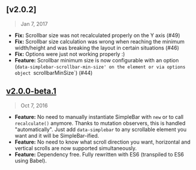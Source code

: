 ## [v2.0.2]
> Jan 7, 2017

- **Fix:** Scrollbar size was not recalculated properly on the Y axis (#49)
- **Fix:** Scrollbar size calculation was wrong when reaching the minimum width/height and was breaking the layout in certain situations (#46)
- **Fix:** Options were just not working properly :)
- **Feature:** Scrollbar minimum size is now configurable with an option (`data-simplebar-scrollbar-min-size' on the element or via options object `scrollbarMinSize`) (#44)

[v2.0.0-beta.1]: https://github.com/reactjs/react-router/compare/v1.1.9...v2.0.0-beta.1
## [v2.0.0-beta.1]
> Oct 7, 2016

- **Feature:** No need to manually instantiate SimpleBar with `new` or to call `recalculate()` anymore. Thanks to mutation observers, this is handled "automatically". Just add `data-simplebar` to any scrollable element you want and it will be SimpleBar-ified.
- **Feature:** No need to know what scroll direction you want, horizontal and vertical scrolls are now supported simultaneously.
- **Feature:** Dependency free. Fully rewritten with ES6 (transpiled to ES6 using Babel).

[v2.0.0-beta.1]: https://github.com/reactjs/react-router/compare/v1.1.9...v2.0.0-beta.1